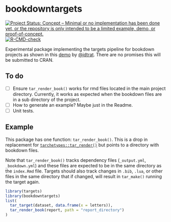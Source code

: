 
<!-- README.md is generated from README.Rmd. Please edit that file -->

# bookdowntargets

<!-- badges: start -->

[![Project Status: Concept – Minimal or no implementation has been done
yet, or the repository is only intended to be a limited example, demo,
or
proof-of-concept.](https://www.repostatus.org/badges/latest/concept.svg)](https://www.repostatus.org/#concept)
[![R-CMD-check](https://github.com/mps9506/bookdowntargets/actions/workflows/R-CMD-check.yaml/badge.svg)](https://github.com/mps9506/bookdowntargets/actions/workflows/R-CMD-check.yaml)
<!-- badges: end -->

Experimental package implementing the targets pipeline for bookdown
projects as shown in this
[demo](https://github.com/jdtrat/tar-render-book-demo) by
[@jdtrat](https://github.com/jdtrat). There are no promises this will be
submitted to CRAN.

## To do

- [ ] Ensure `tar_render_book()` works for rmd files located in the main
  project directory. Currently, it works as expected when the bookdown
  files are in a sub directory of the project.
- [ ] How to generate an example? Maybe just in the Readme.
- [ ] Unit tests.

## Example

This package has one function: `tar_render_book()`. This is a drop in
replacement for
[`tarchetypes::tar_render()`](https://github.com/ropensci/tarchetypes)
but points to a directory with bookdown files.

Note that `tar_render_book()` tracks dependency files (`_output.yml`,
`_bookdown.yml`) and these files are expected to be in the same
directory as the `index.Rmd` file. Targets should also track changes in
`.bib`, `.lua`, or other files in the same directory that if changed,
will result in `tar_make()` running the target again.

``` r
library(targets)
library(bookdowntargets)
list(
  tar_target(dataset, data.frame(x = letters)),
  tar_render_book(report, path = "report_directory")
)
```

